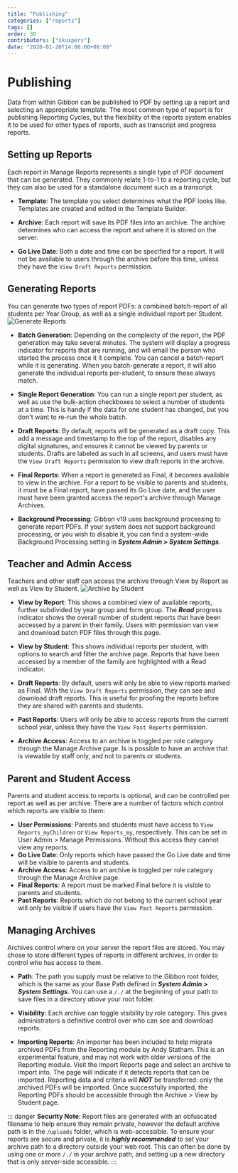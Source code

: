 ```yaml
---
title: "Publishing"
categories: ["reports"]
tags: []
order: 30
contributors: ["skuipers"]
date: "2020-01-20T14:00:00+08:00"
---
```

# Publishing

Data from within Gibbon can be published to PDF by setting up a report and selecting an appropriate template. The most common type of report is for publishing Reporting Cycles, but the flexibility of the reports system enables it to be used for other types of reports, such as transcript and progress reports.

## Setting up Reports

Each report in Manage Reports represents a single type of PDF document that can be generated. They commonly relate 1-to-1 to a reporting cycle, but they can also be used for a standalone document such as a transcript.

- **Template**: The template you select determines what the PDF looks like. Templates are created and edited in the Template Builder.

- **Archive**: Each report will save its PDF files into an archive. The archive determines who can access the report and where it is stored on the server. 

- **Go Live Date**: Both a date and time can be specified for a report. It will not be available to users through the archive before this time, unless they have the `View Draft Reports` permission.

## Generating Reports

You can generate two types of report PDFs: a combined batch-report of all students per Year Group, as well as a single individual report per Student.
  ![Generate Reports](/img/reports/Generate%20Reports.png)

- **Batch Generation**: Depending on the complexity of the report, the PDF generation may take several minutes. The system will display a progress indicator for reports that are running, and will email the person who started the process once it it complete. You can cancel a batch-report while it is generating. When you batch-generate a report, it will also generate the individual reports per-student, to ensure these always match. 

- **Single Report Generation**: You can run a single report per student, as well as use the bulk-action checkboxes to select a number of students at a time. This is handy if the data for one student has changed, but you don't want to re-run the whole batch.

- **Draft Reports**: By default, reports will be generated as a draft copy. This add a message and timestamp to the top of the report, disables any digital signatures, and ensures it cannot be viewed by parents or students. Drafts are labeled as such in all screens, and users must have the `View Draft Reports` permission to view draft reports in the archive.

- **Final Reports**: When a report is generated as Final, it becomes available to view in the archive. For a report to be visible to parents and students, it must be a Final report, have passed its Go Live date, and the user must have been granted access the report's archive through Manage Archives.

- **Background Processing**: Gibbon v19 uses background processing to generate report PDFs.  If your system does not support background processing, or you wish to disable it, you can find a system-wide Background Processing setting in ___System Admin > System Settings___.

## Teacher and Admin Access

Teachers and other staff can access the archive through View by Report as well as View by Student. 
  ![Archive by Student](/img/reports/Archive%20by%20Student.png)

- **View by Report**: This shows a combined view of available reports, further subdivided by year group and form group. The ___Read___ progress indicator shows the overall number of student reports that have been accessed by a parent in their family. Users with permission van view and download batch PDF files through this page.

- **View by Student**: This shows individual reports per student, with options to search and filter the archive page. Reports that have been accessed by a member of the family are highlighted with a Read indicator.

- **Draft Reports**: By default, users will only be able to view reports marked as Final. With the `View Draft Reports` permission, they can see and download draft reports. This is useful for proofing the reports before they are shared with parents and students.

- **Past Reports**: Users will only be able to access reports from the current school year, unless they have the `View Past Reports` 
permission.

- **Archive Access**: Access to an archive is toggled per role category through the Manage Archive page. Is is possible to have an archive that is viewable by staff only, and not to parents or students.

## Parent and Student Access

Parents and student access to reports is optional, and can be controlled per report as well as per archive. There are a number of factors which control which reports are visible to them:

- **User Permissions**: Parents and students must have access to `View Reports_myChildren` or `View Reports_my`, respectively. This can be set in User Admin > Manage Permissions. Without this access they cannot view any reports.
- **Go Live Date**: Only reports which have passed the Go Live date and time will be visible to parents and students.
- **Archive Access**: Access to an archive is toggled per role category through the Manage Archive page.
- **Final Reports**: A report must be marked Final before it is visible to parents and students.
- **Past Reports**: Reports which do not belong to the current school year will only be visible if users have the `View Past Reports` permission.

## Managing Archives

Archives control where on your server the report files are stored. You may chose to store different types of reports in different archives, in order to control who has access to them.

- **Path**: The path you supply must be relative to the Gibbon root folder, which is the same as your Base Path defined in ___System Admin > System Settings___. You can use a `/./` at the beginning of your path to save files in a directory *above* your root folder.

- **Visibility**: Each archive can toggle visibility by role category. This gives administrators a definitive control over who can see and download reports.

- **Importing Reports**: An importer has been included to help migrate archived PDFs from the Reporting module by Andy Statham. This is an experimental feature, and may not work with older versions of the Reporting module. Visit the Import Reports page and select an archive to import into. The page will indicate if it detects reports that can be imported. Reporting data and criteria will ___NOT___ be transferred: only the archived PDFs will be imported. Once successfully imported, the Reporting PDFs should be accessible through the Archive > View by Student page.

::: danger
**Security Note**: Report files are generated with an obfuscated filename to help ensure they remain private, however the default  archive path is in the `/uploads` folder, which is web-accessible. To ensure your reports are secure and private, it is **___highly recommended___** to set your archive path to a directory outside your web root. This can often be done by using one or more `/./` in your archive path, and setting up a new directory that is only server-side accessible.
:::
